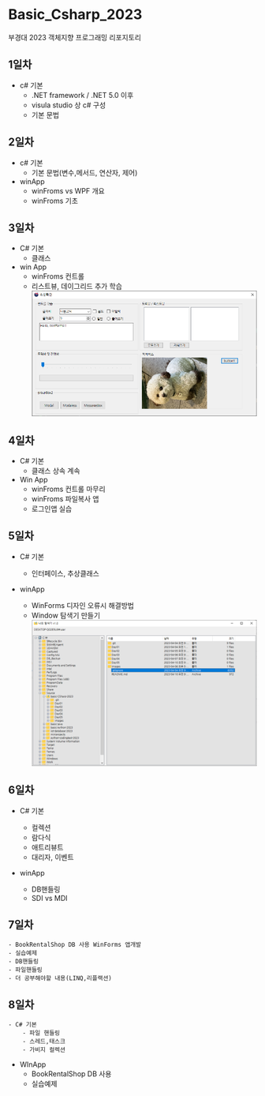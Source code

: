 # Basic_Csharp_2023
부경대 2023 객체지향 프로그래밍 리포지토리

## 1일차
- c# 기본
	- .NET framework / .NET 5.0 이후
	- visula studio 상 c# 구성
	- 기본 문법
	
## 2일차
- c# 기본
	- 기본 문법(변수,메서드, 연산자, 제어)
- winApp
	- winFroms vs WPF 개요
	- winFroms 기초
## 3일차
- C# 기본
	- 클래스
- win App
	- winFroms 컨트롤
	- 리스트뷰, 데이그리드 추가 학습
<img
src="https://github.com/mini9155/Basic_Csharp_2023/blob/main/Day03/console.png">

## 4일차
- C# 기본
	- 클래스 상속 계속
- Win App
	- winFroms 컨트롤 마무리
	- winFroms 파일복사 앱
	- 로그인앱 실습
	
	
## 5일차
- C# 기본
	- 인터페이스, 추상클래스

- winApp
	- WinForms 디자인 오류시 해결방법
	- Window 탐색기 만들기
<img
src="https://github.com/mini9155/Basic_Csharp_2023/blob/main/Day05/Day05WinApp/res.png">

## 6일차
- C# 기본
	- 컬렉션
	- 람다식
	- 애트리뷰트
	- 대리자, 이벤트
	
- winApp
	- DB핸들링
	- SDI vs MDI
	

## 7일차
	- BookRentalShop DB 사용 WinForms 앱개발
	- 실습예제
	- DB핸들링
	- 파일핸들링
	- 더 공부해야할 내용(LINQ,리플랙션)
	
## 8일차
	- C# 기본
		- 파일 핸들링
		- 스레드,태스크
		- 가비지 컬렉션

- WInApp
	- BookRentalShop DB 사용
	- 실습예제
